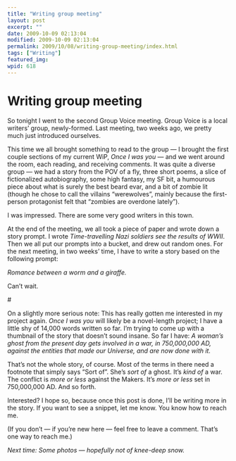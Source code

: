 ```yaml
---
title: "Writing group meeting"
layout: post
excerpt: ""
date: 2009-10-09 02:13:04
modified: 2009-10-09 02:13:04
permalink: 2009/10/08/writing-group-meeting/index.html
tags: ["Writing"]
featured_img: 
wpid: 618
---
```


# Writing group meeting

So tonight I went to the second Group Voice meeting. Group Voice is a local writers’ group, newly-formed. Last meeting, two weeks ago, we pretty much just introduced ourselves.

This time we all brought something to read to the group — I brought the first couple sections of my current WiP, *Once I was you* — and we went around the room, each reading, and receiving comments. It was quite a diverse group — we had a story from the POV of a fly, three short poems, a slice of fictionalized autobiography, some high fantasy, my SF bit, a humourous piece about what is surely the best beard evar, and a bit of zombie lit (though he chose to call the villains “werewolves”, mainly because the first-person protagonist felt that “zombies are overdone lately”).

I was impressed. There are some very good writers in this town.

At the end of the meeting, we all took a piece of paper and wrote down a story prompt. I wrote *Time-travelling Nazi soldiers see the results of WWII*. Then we all put our prompts into a bucket, and drew out random ones. For the next meeting, in two weeks’ time, I have to write a story based on the following prompt:

*Romance between a worm and a giraffe.*

Can’t wait.

\#

On a slightly more serious note: This has really gotten me interested in my project again. *Once I was you* will likely be a novel-length project; I have a little shy of 14,000 words written so far. I’m trying to come up with a thumbnail of the story that doesn’t sound insane. So far I have: *A woman’s ghost from the present day gets involved in a war, in 750,000,000 AD, against the entities that made our Universe, and are now done with it.*

That’s not the whole story, of course. Most of the terms in there need a footnote that simply says “Sort of”. She’s *sort of* a ghost. It’s *kind of* a war. The conflict is *more or less* against the Makers. It’s *more or less* set in 750,000,000 AD. And so forth.

Interested? I hope so, because once this post is done, I’ll be writing more in the story. If you want to see a snippet, let me know. You know how to reach me.

(If you don’t — if you’re new here — feel free to leave a comment. That’s one way to reach me.)

*Next time: Some photos — hopefully not of knee-deep snow.*